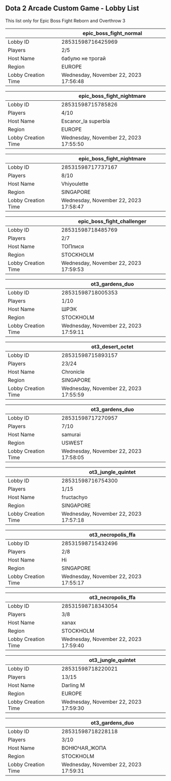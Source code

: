 ## Dota 2 Arcade Custom Game - Lobby List

This list only for Epic Boss Fight Reborn and Overthrow 3

|  | epic_boss_fight_normal |
| ------ | ------ |
| Lobby ID | 28531598716425969 |
| Players | 2/5 |
| Host Name | бабулю не трогай |
| Region | EUROPE |
| Lobby Creation Time | Wednesday, November 22, 2023 17:56:48 |


|  | epic_boss_fight_nightmare |
| ------ | ------ |
| Lobby ID | 28531598715785826 |
| Players | 4/10 |
| Host Name | Escanor_la superbia |
| Region | EUROPE |
| Lobby Creation Time | Wednesday, November 22, 2023 17:55:50 |


|  | epic_boss_fight_nightmare |
| ------ | ------ |
| Lobby ID | 28531598717737167 |
| Players | 8/10 |
| Host Name | Vhiyoulette |
| Region | SINGAPORE |
| Lobby Creation Time | Wednesday, November 22, 2023 17:58:47 |


|  | epic_boss_fight_challenger |
| ------ | ------ |
| Lobby ID | 28531598718485769 |
| Players | 2/7 |
| Host Name | ТОПпися |
| Region | STOCKHOLM |
| Lobby Creation Time | Wednesday, November 22, 2023 17:59:53 |


|  | ot3_gardens_duo |
| ------ | ------ |
| Lobby ID | 28531598718005353 |
| Players | 1/10 |
| Host Name | ШРЭК |
| Region | STOCKHOLM |
| Lobby Creation Time | Wednesday, November 22, 2023 17:59:11 |


|  | ot3_desert_octet |
| ------ | ------ |
| Lobby ID | 28531598715893157 |
| Players | 23/24 |
| Host Name | Chronicle |
| Region | SINGAPORE |
| Lobby Creation Time | Wednesday, November 22, 2023 17:55:59 |


|  | ot3_gardens_duo |
| ------ | ------ |
| Lobby ID | 28531598717270957 |
| Players | 7/10 |
| Host Name | samurai |
| Region | USWEST |
| Lobby Creation Time | Wednesday, November 22, 2023 17:58:05 |


|  | ot3_jungle_quintet |
| ------ | ------ |
| Lobby ID | 28531598716754300 |
| Players | 1/15 |
| Host Name | fructachyo |
| Region | SINGAPORE |
| Lobby Creation Time | Wednesday, November 22, 2023 17:57:18 |


|  | ot3_necropolis_ffa |
| ------ | ------ |
| Lobby ID | 28531598715432496 |
| Players | 2/8 |
| Host Name | Hi |
| Region | SINGAPORE |
| Lobby Creation Time | Wednesday, November 22, 2023 17:55:17 |


|  | ot3_necropolis_ffa |
| ------ | ------ |
| Lobby ID | 28531598718343054 |
| Players | 3/8 |
| Host Name | xanax |
| Region | STOCKHOLM |
| Lobby Creation Time | Wednesday, November 22, 2023 17:59:40 |


|  | ot3_jungle_quintet |
| ------ | ------ |
| Lobby ID | 28531598718220021 |
| Players | 13/15 |
| Host Name | Darling M |
| Region | EUROPE |
| Lobby Creation Time | Wednesday, November 22, 2023 17:59:30 |


|  | ot3_gardens_duo |
| ------ | ------ |
| Lobby ID | 28531598718228118 |
| Players | 3/10 |
| Host Name | ВОНЮЧАЯ_ЖОПА |
| Region | STOCKHOLM |
| Lobby Creation Time | Wednesday, November 22, 2023 17:59:31 |



